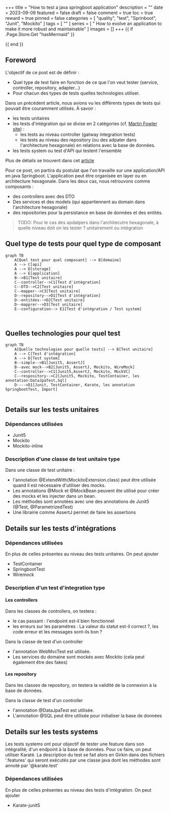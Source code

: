+++
title = "How to test a java springboot application"
description = ""
date = 2023-09-09
featured = false
draft = false
comment = true
toc = true
reward = true
pinned = false
categories = [
"quality", "test", "Sprinboot", "Junit", "Mockito"
]
tags = [
""
]
series = [
" How to evolve an application to make it more robust and maintainable"
]
images = []
+++
{{ if .Page.Store.Get "hasMermaid" }}
  <script type="module">
    import mermaid from 'https://cdn.jsdelivr.net/npm/mermaid/dist/mermaid.esm.min.mjs';
    mermaid.initialize({ startOnLoad: true });
  </script>
{{ end }}

## Foreword

L'objectif de ce post est de définir :
- Quel type de test faire en fonction de ce que l'on veut tester (service, controller, repository, adapter...)
- Pour chacun des types de tests quelles technologies utiliser.


Dans un précédent article, nous avions vu les différents types de tests qui pouvait être couramment utilisés. 
À savoir :
- les tests unitaires
- les tests d'intégration qui se divise en 2 catégories (cf. [Martin Fowler site](https://martinfowler.com/articles/microservice-testing/#testing-integration-diagram)) : 
  - les tests  au niveau controller (gatway integration tests)
  - les tests au niveau des repository (ou des adpater dans l'architecture hexagonale) en relations avec la base de données.
- les tests system ou test d'API qui testent l'ensemble


Plus de détails se trouvent dans cet [article](../../how-to-evolve-application-tests)


Pour ce post, on partira du postulat que l'on travaille sur une application/API en java Springboot. 
L'application peut être organisée en layer ou en architecture hexagonale. Dans les deux cas, nous retrouvons comme composants :

- des controllers avec des DTO
- Des services et des models (qui appartiennent au domain dans l'architecture hexagonale)
- des repositories pour la persistance en base de données et des entités.

>TODO: Pour le cas des apdatpers dans l'architecutre hexagonale, à quelle niveau doit on les tester ? unitairement ou intégration

## Quel type de tests pour quel type de composant

```mermaid
graph TB
    A[Quel test pour quel composant] --> B[domaine]
    A --> C[api]
    A --> D[storage]
    A --> E[application]
    B-->B1[Test unitaire]
    C--controller-->C1[Test d'intégration]
    C--DTO-->C2[Test unitaire]
    C--mapper-->C3[Test unitaire]
    D--repository-->D1[Test d'intégration]
    D--entitées-->D2[Test unitaire]
    D--mapprer-->D3[Test unitaire]
    E--configuration--> E1[Test d'intégration / Test system]

    

```

## Quelles technologies pour quel test

```mermaid
graph TB
    A[Quelle technologies pour quelle tests] --> B[Test unitaire]
    A --> C[Test d'intégration]
    A --> D[Test system]
    B--simple-->B1[Junit5, AssertJ]
    B--avec mock-->B2[Junit5, AssertJ, Mockito, WireMock]
    C--controller-->C1[Junit5,AssertJ, Mockito, MockVC]
    C--respository-->C2[Junit5, Mockito, TestContainer, les annotation:DataJpaTest,Sql]
    D---->D1[Junit, TestContainer, Karate, les annotation SpringbootTest, Import]
    

```


## Details sur les tests unitaires

### Dépendances utilisées

- Junit5
- Mockito
- Mockito-inline


### Description d'une classe de test unitaire type

Dans une classe de test unitaire :

- l'annotation @ExtendWith(MockitoExtension.class) peut être utilisée quand il est nécessaire d'utiliser des mocks.
- Les annotations @Mock et @MockBean peuvent ête utilisé pour créer des mocks et les injecter dans un bean.
- Les méthodes sont annotées avec une des annotations de Junit5 (@Test, @ParametrizedTest)
- Une librairie comme AssertJ permet de faire les assertions


## Details sur les tests d'intégrations

### Dépendances utilisées
En plus de celles présentes au niveau des tests unitaires. On peut ajouter

- TestContainer
- SpringbootTest
- Wiremock


### Description d'un test d'integration type
#### Les controllers
Dans les classes de controllers, on testera :
- le cas passant : l'endpoint est-il bien fonctionnel
- les erreurs sur les paramètres : La valeur du statut est-il correct ?, les code erreur et les messages sont-ils bon ?

Dans la classe de test d'un controller 

- l'annotation WebMvcTest est utilisée.
- Les services du domaine sont mockés avec Mockito (cela peut également être des fakes)


#### Les repository
Dans les classes de repository, on testera la validité de la connexion à la base de données.

Dans la classe de test d'un controller

- l'annotation @DataJpaTest est utilisée.
- L'annotation @SQL peut être utilisée pour initialiser la base de données


## Details sur les tests systems


Les tests systems ont pour objectif de tester une feature dans son intégralité; d'un endpoint à la base de données.
Pour ce faire, on peut utiliser Karaté. La description du test se fait alors en Girkin dans des fichiers '.features' qui seront 
exécutés par une classe java dont les méthodes sont annoté par '@karate.test'

### Dépendances utilisées
En plus de celles présentes au niveau des tests d'intégration. On peut ajouter

- Karate-junit5